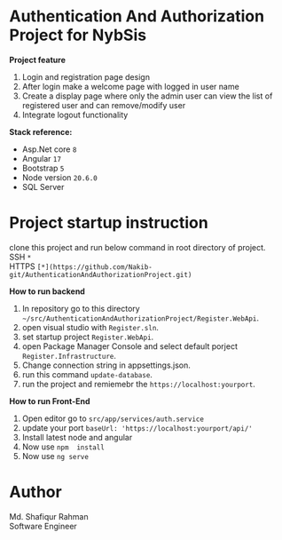 # Authentication And Authorization Project for NybSis 

**Project feature**
1. Login and registration page design
2. After login make a welcome page with logged in user name
3. Create a display page where only the admin user can view the list of registered user and can remove/modify user
4. Integrate logout functionality

   
**Stack reference:**

- Asp.Net core `8`
- Angular `17`
- Bootstrap `5`
- Node version `20.6.0`
- SQL Server

# Project startup instruction
clone this project and run below command in root directory of project. <br/>
SSH `*` <br/>
HTTPS `[*](https://github.com/Nakib-git/AuthenticationAndAuthorizationProject.git)`

**How to run backend**

1. In repository go to this directory `~/src/AuthenticationAndAuthorizationProject/Register.WebApi`.
2. open visual studio with `Register.sln`.
3. set startup project `Register.WebApi`.
4. open Package Manager Console and select default porject `Register.Infrastructure`.
5. Change connection string in appsettings.json.
6. run this command `update-database`.
7. run the project and remiemebr the `https://localhost:yourport`.

**How to run Front-End**

1. Open editor go to `src/app/services/auth.service`
2. update your port `baseUrl: 'https://localhost:yourport/api/'`
3. Install latest node and angular
4. Now use `npm  install`
5. Now use `ng serve`

# Author

Md. Shafiqur Rahman <br/>
Software Engineer


